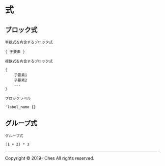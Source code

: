 # 式

## ブロック式

`単数式を内含するブロック式`

```
{ 子要素 }
```

`複数式を内含するブロック式`

```
{
    子要素1
    子要素2
    ...
}
```

`ブロックラベル`

```
'label_name {}
```

## グループ式

`グループ式`

```
(1 + 2) * 3
```

---

Copyright © 2019- Ches All rights reserved.
